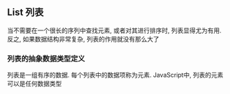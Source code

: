 ## List 列表

当不需要在一个很长的序列中查找元素, 或者对其进行排序时, 列表显得尤为有用. 反之, 如果数据结构非常复杂, 列表的作用就没有那么大了

### 列表的抽象数据类型定义

列表是一组有序的数据. 每个列表中的数据项称为元素. JavaScript中, 列表的元素可以是任何数据类型